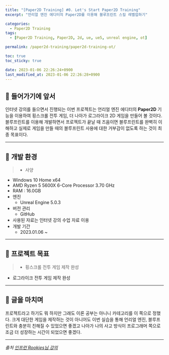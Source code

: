 ```yaml
---
title: "[Paper2D Training] #0. Let's Start Paper2D Training"
excerpt: "언리얼 엔진 에디터의 Paper2D를 이용해 블루프린트 스킬 레벨업하기"

categories:
  - Paper2D Training
tags:
  - [Paper2D Training, Paper2D, 2d, ue, ue5, unreal engine, ot]

permalink: /paper2d-training/paper2d-training-ot/

toc: true
toc_sticky: true

date: 2023-01-06 22:26:24+0900
last_modified_at: 2023-01-06 22:26:28+0900
---
```


## 👻 들어가기에 앞서
인터넷 강의를 들으면서 진행되는 이번 프로젝트는 언리얼 엔진 에디터의 **Paper2D** 기능을 이용하여 횡스크롤 전투 게임, 더 나아가 로그라이크 2D 게임을 만들어 볼 것이다. 블루프린트를 이용해 개발하면서 프로젝트가 끝날 때 즈음이면 블루프린트를 완벽히 이해하고 실제로 게임을 만들 때의 블루프린트 사용에 대한 거부감이 없도록 하는 것이 최종 목표이다.

***

## 👻 개발 환경
> - 사양
  - Windows 10 Home x64
  - AMD Ryzen 5 5600X 6-Core Processor 3.70 GHz
  - RAM : 16.0GB
- 엔진
  - Unreal Engine 5.0.3
- 버전 관리
  - GitHub
- 사용된 자료는 인터넷 강의 수업 자료 이용
- 개발 기간
  - 2023.01.06 ~

***

## 👻 프로젝트 목표
> - 횡스크롤 전투 게임 제작 완성
- 로그라이크 전투 게임 제작 완성

***

## 👻 글을 마치며
프로젝트라고 하기도 뭐 하지만 그래도 이론 공부는 아니니 카테고리를 이 쪽으로 정했다. 크게 대단한 게임을 제작하는 것이 아니어도 이번 실습을 통해 언리얼 엔진, 블루프린트와 충분히 친해질 수 있었으면 좋겠고 나아가 나의 사고 방식이 프로그래머 쪽으로 조금 더 성장하는 시간이 되었으면 좋겠다.

***

_출처_
_[인프런 Rookies님 강의](https://inf.run/ji8q)_